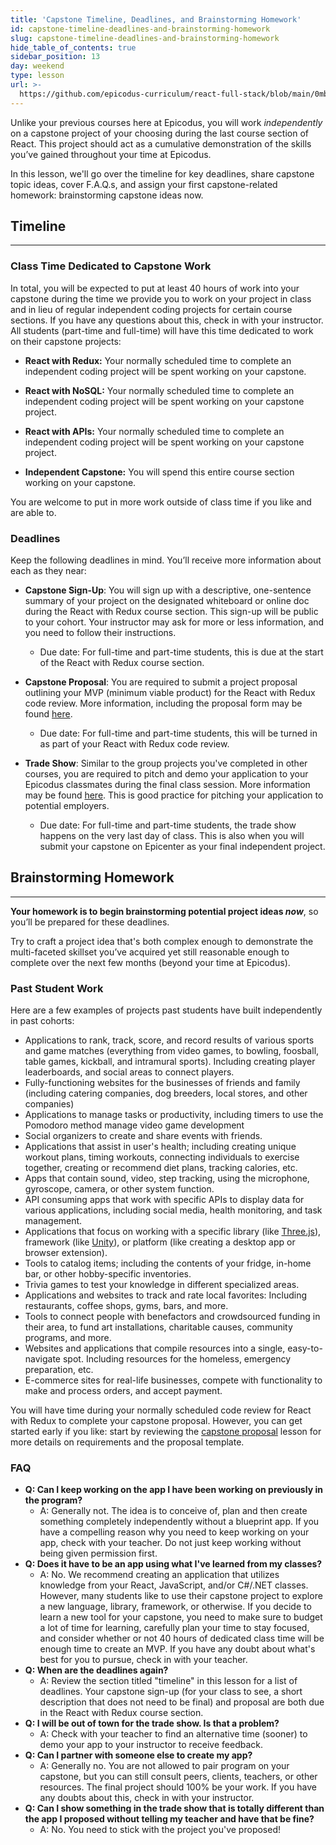 ```yaml
---
title: 'Capstone Timeline, Deadlines, and Brainstorming Homework'
id: capstone-timeline-deadlines-and-brainstorming-homework
slug: capstone-timeline-deadlines-and-brainstorming-homework
hide_table_of_contents: true
sidebar_position: 13
day: weekend
type: lesson
url: >-
  https://github.com/epicodus-curriculum/react-full-stack/blob/main/0mb_capstone_project_brainstorming_homework.md
---
```


Unlike your previous courses here at Epicodus, you will work _independently_ on a capstone project of your choosing during the last course section of React. This project should act as a cumulative demonstration of the skills you’ve gained throughout your time at Epicodus.

In this lesson, we'll go over the timeline for key deadlines, share capstone topic ideas, cover F.A.Q.s, and assign your first capstone-related homework: brainstorming capstone ideas now. 

## Timeline
---

### Class Time Dedicated to Capstone Work

In total, you will be expected to put at least 40 hours of work into your capstone during the time we provide you to work on your project in class and in lieu of regular independent coding projects for certain course sections. If you have any questions about this, check in with your instructor. All students (part-time and full-time) will have this time dedicated to work on their capstone projects:

* **React with Redux:** Your normally scheduled time to complete an independent coding project will be spent working on your capstone. 

* **React with NoSQL:** Your normally scheduled time to complete an independent coding project will be spent working on your capstone project.

* **React with APIs:** Your normally scheduled time to complete an independent coding project will be spent working on your capstone project.

* **Independent Capstone:** You will spend this entire course section working on your capstone.

You are welcome to put in more work outside of class time if you like and are able to. 

### Deadlines

Keep the following deadlines in mind. You’ll receive more information about each as they near:

* **Capstone Sign-Up**: You will sign up with a descriptive, one-sentence summary of your project on the designated whiteboard or online doc during the React with Redux course section. This sign-up will be public to your cohort. Your instructor may ask for more or less information, and you need to follow their instructions.

    *  Due date: For full-time and part-time students, this is due at the start of the React with Redux course section.

* **Capstone Proposal**:  You are required to submit a project proposal outlining your MVP (minimum viable product) for the React with Redux code review. More information, including the proposal form may be found [here](https://new.learnhowtoprogram.com/react/react-fundamentals/independent-capstone-project-sign-up-and-proposal).

    *  Due date: For full-time and part-time students, this will be turned in as part of your React with Redux code review. 

* **Trade Show**:  Similar to the group projects you've completed in other courses, you are required to pitch and demo your application to your Epicodus classmates during the final class session. More information may be found [here](https://new.learnhowtoprogram.com/react-classic/independent-capstone/independent-capstone-project-week-overview). This is good practice for pitching your application to potential employers.

    *  Due date: For full-time and part-time students, the trade show happens on the very last day of class. This is also when you will submit your capstone on Epicenter as your final independent project.

## Brainstorming Homework
---

**Your homework is to begin brainstorming potential project ideas _now_**, so you’ll be prepared for these deadlines.

Try to craft a project idea that's both complex enough to demonstrate the multi-faceted skillset you’ve acquired yet still reasonable enough to complete over the next few months (beyond your time at Epicodus).

### Past Student Work

Here are a few examples of projects past students have built independently in past cohorts:

* Applications to rank, track, score, and record results of various sports and game matches (everything from video games, to bowling, foosball, table games, kickball, and intramural sports). Including creating player leaderboards, and social areas to connect players.
* Fully-functioning websites for the businesses of friends and family (including catering companies, dog breeders, local stores, and other companies)
* Applications to manage tasks or productivity, including timers to use the Pomodoro method manage video game development
* Social organizers to create and share events with friends.
* Applications that assist in user's health; including creating unique workout plans, timing workouts, connecting individuals to exercise together, creating or recommend diet plans, tracking calories, etc.
* Apps that contain sound, video, step tracking, using the microphone, gyroscope, camera, or other system function.
* API consuming apps that work with specific APIs to display data for various applications, including social media, health monitoring, and task management.
* Applications that focus on working with a specific library (like [Three.js](https://threejs.org/)), framework (like [Unity](https://unity.com/)), or platform (like creating a desktop app or browser extension).
* Tools to catalog items; including the contents of your fridge, in-home bar, or other hobby-specific inventories.
* Trivia games to test your knowledge in different specialized areas.
* Applications and websites to track and rate local favorites: Including restaurants, coffee shops, gyms, bars, and more.
* Tools to connect people with benefactors and crowdsourced funding in their area, to fund art installations, charitable causes, community programs, and more.
* Websites and applications that compile resources into a single, easy-to-navigate spot. Including resources for the homeless, emergency preparation, etc.
* E-commerce sites for real-life businesses, compete with functionality to make and process orders, and accept payment.  

You will have time during your normally scheduled code review for React with Redux to complete your capstone proposal. However, you can get started early if you like: start by reviewing the [capstone proposal](https://new.learnhowtoprogram.com/react/react-fundamentals/independent-capstone-project-sign-up-and-proposal) lesson for more details on requirements and the proposal template. 

### FAQ

* **Q: Can I keep working on the app I have been working on previously in the program?**
  * A: Generally not. The idea is to conceive of, plan and then create something completely independently without a blueprint app. If you have a compelling reason why you need to keep working on your app, check with your teacher. Do not just keep working without being given permission first.
* **Q: Does it have to be an app using what I've learned from my classes?**
  * A: No. We recommend creating an application that utilizes knowledge from your React, JavaScript, and/or C#/.NET classes. However, many students like to use their capstone project to explore a new language, library, framework, or otherwise. If you decide to learn a new tool for your capstone, you need to make sure to budget a lot of time for learning, carefully plan your time to stay focused, and consider whether or not 40 hours of dedicated class time will be enough time to create an MVP. If you have any doubt about what's best for you to pursue, check in with your teacher.
* **Q: When are the deadlines again?**
  * A: Review the section titled "timeline" in this lesson for a list of deadlines. Your capstone  sign-up (for your class to see, a short description that does not need to be final) and proposal are both due in the React with Redux course section.
* **Q: I will be out of town for the trade show. Is that a problem?**
  * A: Check with your teacher to find an alternative time (sooner) to demo your app to your instructor to receive feedback.
* **Q: Can I partner with someone else to create my app?**
  * A: Generally no. You are not allowed to pair program on your capstone, but you can still consult peers, clients, teachers, or other resources. The final project should 100% be your work. If you have any doubts about this, check in with your instructor.
* **Q: Can I show something in the trade show that is totally different than the app I proposed without telling my teacher and have that be fine?**
  * A: No. You need to stick with the project you've proposed!
